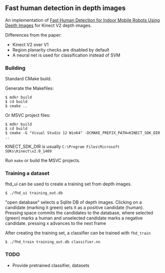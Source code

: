 ## Fast human detection in depth images

An implementation of [Fast Human Detection for Indoor Mobile Robots Using Depth Images](http://www.cs.cmu.edu/~mmv/papers/13icra-CoBotPeopleDetection.pdf) for Kinect V2 depth images.

Differences from the paper:
* Kinect V2 over V1
* Region planarity checks are disabled by default
* A neural net is used for classification instead of SVM

### Building

Standard CMake build.

Generate the Makefiles:
```
$ mdkr build
$ cd build
$ cmake ..
```

Or MSVC project files:
```
$ mdkr build
$ cd build
$ cmake -G "Visual Studio 12 Win64" -DCMAKE_PREFIX_PATH=KINECT_SDK_DIR ..
```
KINECT_SDK_DIR is usually `C:\Program Files\Microsoft SDKs\Kinect\v2.0_1409`

Run `make` or build the MSVC projects.

### Training a dataset

fhd_ui can be used to create a training set from depth images.
```
$ ./fhd_ui training_out.db
```
"open database" selects a Sqlite DB of depth images. Clicking on a candidate (marking it green) sets it as a positive candidate (human).
Pressing space commits the candidates to the database, where selected (green) marks a human and unselected candidate marks a negative candidate.
pressing x advances to the next frame

After creating the training set, a classifier can be trained with `fhd_train`

```
$ ./fhd_train training_out.db classifier.nn
```

### TODO
* Provide pretrained classifier, datasets

